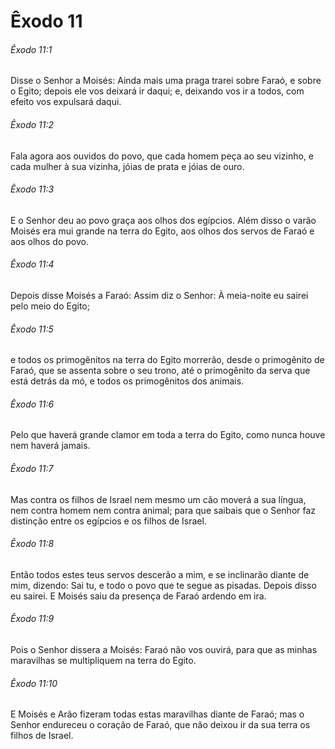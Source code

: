 # Êxodo 11

###### Êxodo 11:1

Disse o Senhor a Moisés: Ainda mais uma praga trarei sobre Faraó, e sobre o Egito; depois ele vos deixará ir daqui; e, deixando vos ir a todos, com efeito vos expulsará daqui.

###### Êxodo 11:2

Fala agora aos ouvidos do povo, que cada homem peça ao seu vizinho, e cada mulher à sua vizinha, jóias de prata e jóias de ouro.

###### Êxodo 11:3

E o Senhor deu ao povo graça aos olhos dos egípcios. Além disso o varão Moisés era mui grande na terra do Egito, aos olhos dos servos de Faraó e aos olhos do povo.

###### Êxodo 11:4

Depois disse Moisés a Faraó: Assim diz o Senhor: À meia-noite eu sairei pelo meio do Egito;

###### Êxodo 11:5

e todos os primogênitos na terra do Egito morrerão, desde o primogênito de Faraó, que se assenta sobre o seu trono, até o primogênito da serva que está detrás da mó, e todos os primogênitos dos animais.

###### Êxodo 11:6

Pelo que haverá grande clamor em toda a terra do Egito, como nunca houve nem haverá jamais.

###### Êxodo 11:7

Mas contra os filhos de Israel nem mesmo um cão moverá a sua língua, nem contra homem nem contra animal; para que saibais que o Senhor faz distinção entre os egípcios e os filhos de Israel.

###### Êxodo 11:8

Então todos estes teus servos descerão a mim, e se inclinarão diante de mim, dizendo: Sai tu, e todo o povo que te segue as pisadas. Depois disso eu sairei. E Moisés saiu da presença de Faraó ardendo em ira.

###### Êxodo 11:9

Pois o Senhor dissera a Moisés: Faraó não vos ouvirá, para que as minhas maravilhas se multipliquem na terra do Egito.

###### Êxodo 11:10

E Moisés e Arão fizeram todas estas maravilhas diante de Faraó; mas o Senhor endureceu o coração de Faraó, que não deixou ir da sua terra os filhos de Israel.


